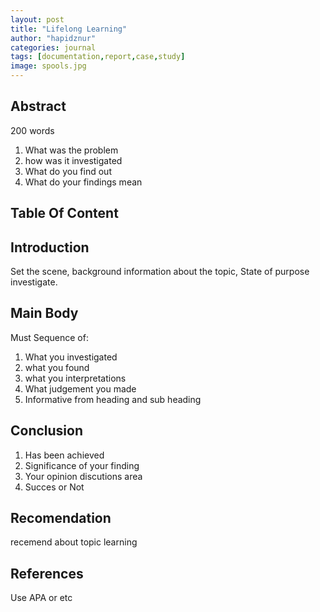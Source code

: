```yaml
---
layout: post
title: "Lifelong Learning"
author: "hapidznur"
categories: journal
tags: [documentation,report,case,study]
image: spools.jpg
---
```


## Abstract

200 words 
1. What was the problem 
2. how was it investigated
3. What do you find out
4. What do your findings mean


## Table Of Content

## Introduction
Set the scene, background information about the topic, State of purpose investigate. 

## Main Body

Must Sequence of:
1. What you investigated
2. what you found
3. what you interpretations 
4. What judgement you made
5. Informative from heading and sub heading

## Conclusion

1. Has been achieved
2. Significance of your finding
3. Your opinion discutions area
4. Succes or Not

## Recomendation

recemend about topic learning

## References

Use APA or etc

 

